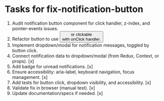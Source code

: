 # Tasks for fix-notification-button

1. Audit notification button component for click handler, z-index, and pointer-events issues.
2. Refactor button to use <button> or clickable <div> with onClick handler.
3. Implement dropdown/modal for notification messages, toggled by button click.
4. Connect notification data to dropdown/modal (from Redux, Context, or props). [x]
5. Add badge for unread notifications. [x]
6. Ensure accessibility: aria-label, keyboard navigation, focus management. [x]
7. Add tests for button click, dropdown visibility, and accessibility. [x]
8. Validate fix in browser (manual test). [x]
9. Update documentation/specs if needed. [x]
